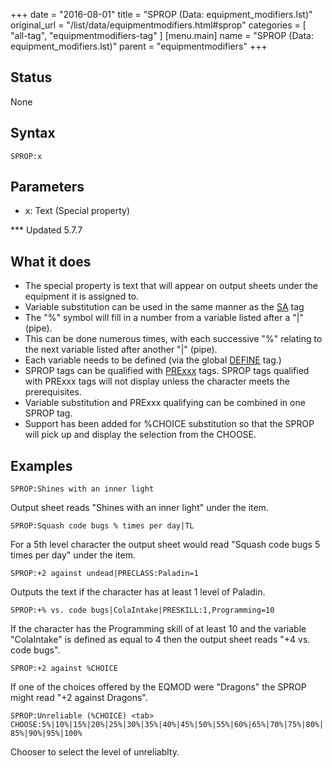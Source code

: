 +++
date = "2016-08-01"
title = "SPROP (Data: equipment_modifiers.lst)"
original_url = "/list/data/equipmentmodifiers.html#sprop"
categories = [ "all-tag", "equipmentmodifiers-tag" ]
[menu.main]
    name = "SPROP (Data: equipment_modifiers.lst)"
    parent = "equipmentmodifiers"
+++

## Status

None

## Syntax

`SPROP:x`

## Parameters

-   x: Text (Special property)



<span id="sprop"></span> \*\*\* Updated 5.7.7

What it does
------------

-   The special property is text that will appear on output sheets under
    the equipment it is assigned to.
-   Variable substitution can be used in the same manner as the
    [SA](/list/global/other/sab.html) tag
-   The "%" symbol will fill in a number from a variable listed after a
    "|" (pipe).
-   This can be done numerous times, with each successive "%" relating
    to the next variable listed after another "|" (pipe).
-   Each variable needs to be defined (via the global
    [DEFINE](/list/global/define.html) tag.)
-   SPROP tags can be qualified with
    [PRExxx](/list/global/pre.html) tags. SPROP tags qualified with
    PRExxx tags will not display unless the character meets
    the prerequisites.
-   Variable substitution and PRExxx qualifying can be combined in one
    SPROP tag.
-   Support has been added for %CHOICE substitution so that the SPROP
    will pick up and display the selection from the CHOOSE.

Examples
--------

`SPROP:Shines with an inner light`

Output sheet reads "Shines with an inner light" under the item.

`SPROP:Squash code bugs % times per day|TL`

For a 5th level character the output sheet would read "Squash code bugs
5 times per day" under the item.

`SPROP:+2 against undead|PRECLASS:Paladin=1`

Outputs the text if the character has at least 1 level of Paladin.

`SPROP:+% vs. code bugs|ColaIntake|PRESKILL:1,Programming=10`

If the character has the Programming skill of at least 10 and the
variable "ColaIntake" is defined as equal to 4 then the output sheet
reads "+4 vs. code bugs".

`SPROP:+2 against %CHOICE`

If one of the choices offered by the EQMOD were "Dragons" the SPROP
might read "+2 against Dragons".

`SPROP:Unreliable (%CHOICE) <tab> CHOOSE:5%|10%|15%|20%|25%|30%|35%|40%|45%|50%|55%|60%|65%|70%|75%|80%|85%|90%|95%|100%`

Chooser to select the level of unreliablty.

